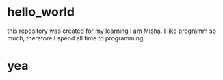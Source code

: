 # hello_world
this repository was created for my learning
I am Misha. I like programm so much, therefore I spend all time to programming!
# yea
